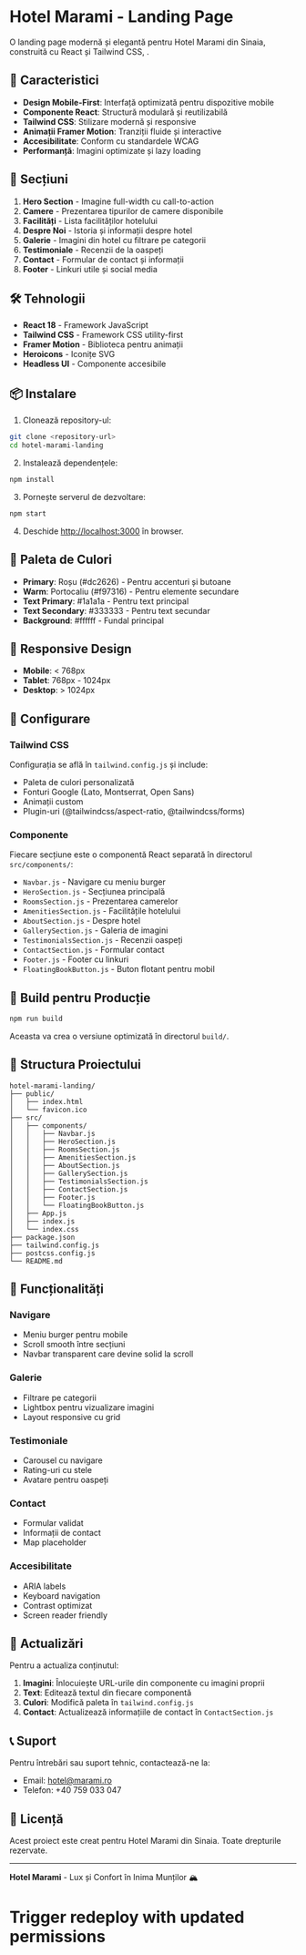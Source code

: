 # Hotel Marami - Landing Page

O landing page modernă și elegantă pentru Hotel Marami din Sinaia, construită cu React și Tailwind CSS, .

## 🚀 Caracteristici

- **Design Mobile-First**: Interfață optimizată pentru dispozitive mobile
- **Componente React**: Structură modulară și reutilizabilă
- **Tailwind CSS**: Stilizare modernă și responsive
- **Animații Framer Motion**: Tranziții fluide și interactive
- **Accesibilitate**: Conform cu standardele WCAG
- **Performanță**: Imagini optimizate și lazy loading

## 📱 Secțiuni

1. **Hero Section** - Imagine full-width cu call-to-action
2. **Camere** - Prezentarea tipurilor de camere disponibile
3. **Facilități** - Lista facilităților hotelului
4. **Despre Noi** - Istoria și informații despre hotel
5. **Galerie** - Imagini din hotel cu filtrare pe categorii
6. **Testimoniale** - Recenzii de la oaspeți
7. **Contact** - Formular de contact și informații
8. **Footer** - Linkuri utile și social media

## 🛠️ Tehnologii

- **React 18** - Framework JavaScript
- **Tailwind CSS** - Framework CSS utility-first
- **Framer Motion** - Biblioteca pentru animații
- **Heroicons** - Iconițe SVG
- **Headless UI** - Componente accesibile

## 📦 Instalare

1. Clonează repository-ul:
```bash
git clone <repository-url>
cd hotel-marami-landing
```

2. Instalează dependențele:
```bash
npm install
```

3. Pornește serverul de dezvoltare:
```bash
npm start
```

4. Deschide [http://localhost:3000](http://localhost:3000) în browser.

## 🎨 Paleta de Culori

- **Primary**: Roșu (#dc2626) - Pentru accenturi și butoane
- **Warm**: Portocaliu (#f97316) - Pentru elemente secundare
- **Text Primary**: #1a1a1a - Pentru text principal
- **Text Secondary**: #333333 - Pentru text secundar
- **Background**: #ffffff - Fundal principal

## 📱 Responsive Design

- **Mobile**: < 768px
- **Tablet**: 768px - 1024px
- **Desktop**: > 1024px

## 🔧 Configurare

### Tailwind CSS
Configurația se află în `tailwind.config.js` și include:
- Paleta de culori personalizată
- Fonturi Google (Lato, Montserrat, Open Sans)
- Animații custom
- Plugin-uri (@tailwindcss/aspect-ratio, @tailwindcss/forms)

### Componente
Fiecare secțiune este o componentă React separată în directorul `src/components/`:
- `Navbar.js` - Navigare cu meniu burger
- `HeroSection.js` - Secțiunea principală
- `RoomsSection.js` - Prezentarea camerelor
- `AmenitiesSection.js` - Facilitățile hotelului
- `AboutSection.js` - Despre hotel
- `GallerySection.js` - Galeria de imagini
- `TestimonialsSection.js` - Recenzii oaspeți
- `ContactSection.js` - Formular contact
- `Footer.js` - Footer cu linkuri
- `FloatingBookButton.js` - Buton flotant pentru mobil

## 🚀 Build pentru Producție

```bash
npm run build
```

Aceasta va crea o versiune optimizată în directorul `build/`.

## 📝 Structura Proiectului

```
hotel-marami-landing/
├── public/
│   ├── index.html
│   └── favicon.ico
├── src/
│   ├── components/
│   │   ├── Navbar.js
│   │   ├── HeroSection.js
│   │   ├── RoomsSection.js
│   │   ├── AmenitiesSection.js
│   │   ├── AboutSection.js
│   │   ├── GallerySection.js
│   │   ├── TestimonialsSection.js
│   │   ├── ContactSection.js
│   │   ├── Footer.js
│   │   └── FloatingBookButton.js
│   ├── App.js
│   ├── index.js
│   └── index.css
├── package.json
├── tailwind.config.js
├── postcss.config.js
└── README.md
```

## 🎯 Funcționalități

### Navigare
- Meniu burger pentru mobile
- Scroll smooth între secțiuni
- Navbar transparent care devine solid la scroll

### Galerie
- Filtrare pe categorii
- Lightbox pentru vizualizare imagini
- Layout responsive cu grid

### Testimoniale
- Carousel cu navigare
- Rating-uri cu stele
- Avatare pentru oaspeți

### Contact
- Formular validat
- Informații de contact
- Map placeholder

### Accesibilitate
- ARIA labels
- Keyboard navigation
- Contrast optimizat
- Screen reader friendly

## 🔄 Actualizări

Pentru a actualiza conținutul:

1. **Imagini**: Înlocuiește URL-urile din componente cu imagini proprii
2. **Text**: Editează textul din fiecare componentă
3. **Culori**: Modifică paleta în `tailwind.config.js`
4. **Contact**: Actualizează informațiile de contact în `ContactSection.js`

## 📞 Suport

Pentru întrebări sau suport tehnic, contactează-ne la:
- Email: hotel@marami.ro
- Telefon: +40 759 033 047

## 📄 Licență

Acest proiect este creat pentru Hotel Marami din Sinaia. Toate drepturile rezervate.

---

**Hotel Marami** - Lux și Confort în Inima Munților 🏔️ 
# Trigger redeploy with updated permissions
